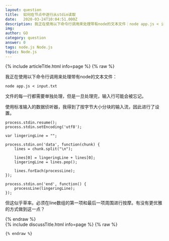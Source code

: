 ```yaml
---
layout: question
title:  如何在节点中逐行从stdin读取
date:   2020-03-24T10:04:51.000Z
description: 我正在使用以下命令行调用来处理带有node的文本文件：node app.js < input.txt文件的每一行都需要单独处理，但是一旦处理完，输...
img: 
author: GO
category: question
answer: 0
tags: node.js Node.js
topic: Node.js
---
```

<div class="article-root">
  <div class="article">
    {% include articleTitle.html info=page %}
    {% raw %}
    <div class="article-content"><p><font style="vertical-align: inherit;"><font style="vertical-align: inherit;">我正在使用以下命令行调用来处理带有node的文本文件：</font></font></p>

<p><code>node app.js &lt; input.txt</code></p>

<p><font style="vertical-align: inherit;"><font style="vertical-align: inherit;">文件的每一行都需要单独处理，但是一旦处理完，输入行可能会被忘记。</font></font></p>

<p><font style="vertical-align: inherit;"><font style="vertical-align: inherit;">使用标准输入的数据侦听器，我得到了按字节大小分块的输入流，因此进行了设置。</font></font></p>

<pre><code>process.stdin.resume();<font></font>
process.stdin.setEncoding('utf8');<font></font>
<font></font>
var lingeringLine = "";<font></font>
<font></font>
process.stdin.on('data', function(chunk) {<font></font>
    lines = chunk.split("\n");<font></font>
<font></font>
    lines[0] = lingeringLine + lines[0];<font></font>
    lingeringLine = lines.pop();<font></font>
<font></font>
    lines.forEach(processLine);<font></font>
});<font></font>
<font></font>
process.stdin.on('end', function() {<font></font>
    processLine(lingeringLine);<font></font>
});<font></font>
</code></pre>

<p><font style="vertical-align: inherit;"><font style="vertical-align: inherit;">但这似乎草率。</font><font style="vertical-align: inherit;">必须在line数组的第一项和最后一项周围进行按摩。</font><font style="vertical-align: inherit;">有没有更优雅的方式做到这一点？</font></font></p></div>
    {% endraw %}
  </div>

  <div class="discuss-wrapper">
    {% include discussTitle.html info=page %}
    {% raw %}
    
    {% endraw %}
  </div>
<div>
